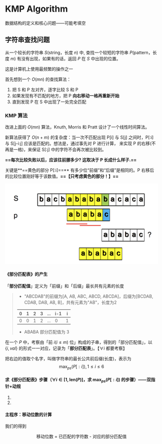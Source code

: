 # KMP Algorithm

数据结构的定义和核心问题——可能考填空

## 字符串查找问题

从一个较长的字符串 $S$(string，长度 $n$) 中, 查找一个较短的字符串 $P$(pattern，长度 $m$) 有没有出现，如果有的话，返回 $P$ 在 $S$ 中出现的位置。

这是计算机上使用最频繁的操作之一

首先想到一个 $O(mn)$ 的查找算法：

1. 把 S 和 P 左对齐，逐字比较 S 和 P 
2. 如果发现有不匹配的地方，把 P **向右移动一格再重新开始**
3. 直到发现 P 在 S 中出现了一处完全匹配

### KMP 算法

改进上面的 $O(mn)$ 算法，Knuth, Morris 和 Pratt 设计了一个线性时间算法。

新算法获得了 $O(n+m)$ 的复杂度：当一次不匹配出现 P[i] 与 S[j] 之间时，P[:i] 与 S[j-i:j] 应该是匹配的。想法是，通过事先对 P 进行计算， 来实现 P 的右移(不再是一格)，来保证 S[:j] 中的字符不会再次被比较到。

**==每次比较失败以后，应该往前挪多少? 这取决于 P 长成什么样子.==**

关键是**==黄色的部分 P[:i]==** 有多少位“前缀”和“后缀”是相同的。P 右移后的比较位置刚好等于该数值。**==【只考虑黄色的部分！】==**

![image-20240227162414082](image-20240227162414082.png)

#### 《部分匹配表》的产生

「**部分匹配值**」定义为「前缀」和「后缀」最长共有元素的长度

> * "ABCDAB"的前缀为[A, AB, ABC, ABCD, ABCDA]，后缀为[BCDAB, CDAB, DAB, AB, B]，共有元素为"AB"，长度为2
>
> | 0    | 1    | 2    | 3    | ...  | i-1  | i    |
> | ---- | ---- | ---- | ---- | ---- | ---- | ---- |
> | 0    | 0    | 1    | 2    | ...  | 0    | 1    |
>
> * ABABA 部分匹配值为 3

在一个 $P$ 中，考察由「前 $i(i\le m)$ 位」构成的子串，得到的「部分匹配值」，以 $\{i,val\}$ 的形式一一对应，记录为「**部分匹配表**」。【$\forall i$ 都要考察】

把右边的值取个名字，叫做字符串的最长公共前后缀(长度)，表示为 
$$
\max_{ps}(P[: i]),1 ≤ i ≤ 6
$$

#### 求《部分匹配表》步骤（$\forall i\in[1,\text{len} (P)]$，求 $\max_{ps}(P[:i])$ 的步骤）——双指针+动规

1. 
2. 

#### 主程序：移动位数的计算

我们的得到

<center>移动位数 = 已匹配的字符数 - 对应的部分匹配值</center>